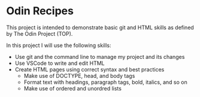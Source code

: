 # Odin Recipes
This project is intended to demonstrate basic git and HTML skills as defined by The Odin Project (TOP).

In this project I will use the following skills:
- Use git and the command line to manage my project and its changes
- Use VSCode to write and edit HTML
- Create HTML pages using correct syntax and best practices
    - Make use of DOCTYPE, head, and body tags
    - Format text with headings, paragraph tags, bold, italics, and so on
    - Make use of ordered and unordred lists